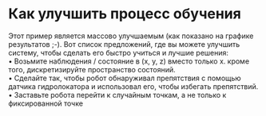 # Как улучшить процесс обучения

Этот пример является массово улучшаемым \(как показано на графике результатов ;-\). Вот список предложений, где вы можете улучшить систему, чтобы сделать его быстро учиться и лучшие решения:   
• Возьмите наблюдения / состояние в \(x, y, z\) вместо только x. кроме того, дискретизируйте пространство состояний.   
• Сделайте так, чтобы робот обнаруживал препятствия с помощью датчика гидролокатора и использовал его, чтобы избегать препятствий. • Заставьте робота перейти к случайным точкам, а не только к фиксированной точке

